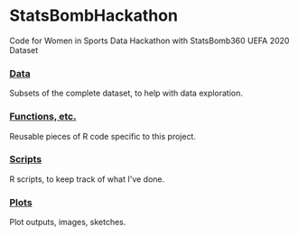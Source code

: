 # StatsBombHackathon
Code for Women in Sports Data Hackathon with StatsBomb360 UEFA 2020 Dataset

### [Data](data/)

Subsets of the complete dataset, to help with data exploration.

### [Functions, etc.](functions_etc/)

Reusable pieces of R code specific to this project.

### [Scripts](scripts/)

R scripts, to keep track of what I've done.

### [Plots](plots/)

Plot outputs, images, sketches.

